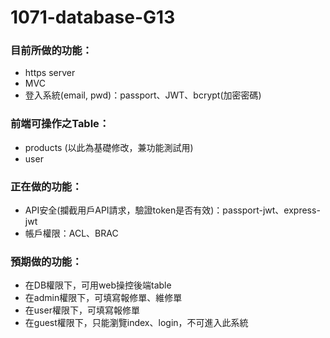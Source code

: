 # 1071-database-G13

### 目前所做的功能：

* https server
* MVC
* 登入系統(email, pwd)：passport、JWT、bcrypt(加密密碼)

### 前端可操作之Table：
* products (以此為基礎修改，兼功能測試用)
* user

### 正在做的功能：
* API安全(攔截用戶API請求，驗證token是否有效)：passport-jwt、express-jwt
* 帳戶權限：ACL、BRAC

### 預期做的功能：
* 在DB權限下，可用web操控後端table
* 在admin權限下，可填寫報修單、維修單
* 在user權限下，可填寫報修單
* 在guest權限下，只能瀏覽index、login，不可進入此系統
